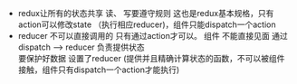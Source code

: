 - redux让所有的状态共享  读、  写要遵守规则  这也是redux基本规格，只有action可以修改state
    （执行相应reducer)，组件只能dispatch一个action
- reducer 不可以直接调用的 只有通过action才可以。
组件 不能直接见面 通过dispatch -->  reducer  负责提供状态  
要保护好数据 设置了reducer (提供并且精确计算状态的函数，不可以被组件接触，组件只有dispatch一个action才能执行)